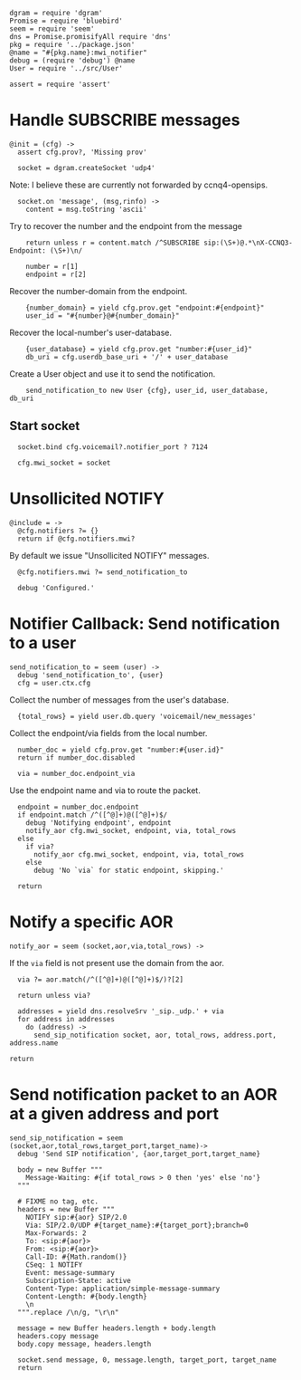     dgram = require 'dgram'
    Promise = require 'bluebird'
    seem = require 'seem'
    dns = Promise.promisifyAll require 'dns'
    pkg = require '../package.json'
    @name = "#{pkg.name}:mwi_notifier"
    debug = (require 'debug') @name
    User = require '../src/User'

    assert = require 'assert'

Handle SUBSCRIBE messages
=========================

    @init = (cfg) ->
      assert cfg.prov?, 'Missing prov'

      socket = dgram.createSocket 'udp4'

Note: I believe these are currently not forwarded by ccnq4-opensips.

      socket.on 'message', (msg,rinfo) ->
        content = msg.toString 'ascii'

Try to recover the number and the endpoint from the message

        return unless r = content.match /^SUBSCRIBE sip:(\S+)@.*\nX-CCNQ3-Endpoint: (\S+)\n/

        number = r[1]
        endpoint = r[2]

Recover the number-domain from the endpoint.

        {number_domain} = yield cfg.prov.get "endpoint:#{endpoint}"
        user_id = "#{number}@#{number_domain}"

Recover the local-number's user-database.

        {user_database} = yield cfg.prov.get "number:#{user_id}"
        db_uri = cfg.userdb_base_uri + '/' + user_database

Create a User object and use it to send the notification.

        send_notification_to new User {cfg}, user_id, user_database, db_uri

Start socket
------------

      socket.bind cfg.voicemail?.notifier_port ? 7124

      cfg.mwi_socket = socket

Unsollicited NOTIFY
===================

    @include = ->
      @cfg.notifiers ?= {}
      return if @cfg.notifiers.mwi?

By default we issue "Unsollicited NOTIFY" messages.

      @cfg.notifiers.mwi ?= send_notification_to

      debug 'Configured.'

Notifier Callback: Send notification to a user
==============================================

    send_notification_to = seem (user) ->
      debug 'send_notification_to', {user}
      cfg = user.ctx.cfg

Collect the number of messages from the user's database.

      {total_rows} = yield user.db.query 'voicemail/new_messages'

Collect the endpoint/via fields from the local number.

      number_doc = yield cfg.prov.get "number:#{user.id}"
      return if number_doc.disabled

      via = number_doc.endpoint_via

Use the endpoint name and via to route the packet.

      endpoint = number_doc.endpoint
      if endpoint.match /^([^@]+)@([^@]+)$/
        debug 'Notifying endpoint', endpoint
        notify_aor cfg.mwi_socket, endpoint, via, total_rows
      else
        if via?
          notify_aor cfg.mwi_socket, endpoint, via, total_rows
        else
          debug 'No `via` for static endpoint, skipping.'

      return

Notify a specific AOR
=====================

    notify_aor = seem (socket,aor,via,total_rows) ->

If the `via` field is not present use the domain from the aor.

      via ?= aor.match(/^([^@]+)@([^@]+)$/)?[2]

      return unless via?

      addresses = yield dns.resolveSrv '_sip._udp.' + via
      for address in addresses
        do (address) ->
          send_sip_notification socket, aor, total_rows, address.port, address.name

    return

Send notification packet to an AOR at a given address and port
==============================================================

    send_sip_notification = seem (socket,aor,total_rows,target_port,target_name)->
      debug 'Send SIP notification', {aor,target_port,target_name}

      body = new Buffer """
        Message-Waiting: #{if total_rows > 0 then 'yes' else 'no'}
      """

      # FIXME no tag, etc.
      headers = new Buffer """
        NOTIFY sip:#{aor} SIP/2.0
        Via: SIP/2.0/UDP #{target_name}:#{target_port};branch=0
        Max-Forwards: 2
        To: <sip:#{aor}>
        From: <sip:#{aor}>
        Call-ID: #{Math.random()}
        CSeq: 1 NOTIFY
        Event: message-summary
        Subscription-State: active
        Content-Type: application/simple-message-summary
        Content-Length: #{body.length}
        \n
      """.replace /\n/g, "\r\n"

      message = new Buffer headers.length + body.length
      headers.copy message
      body.copy message, headers.length

      socket.send message, 0, message.length, target_port, target_name
      return
